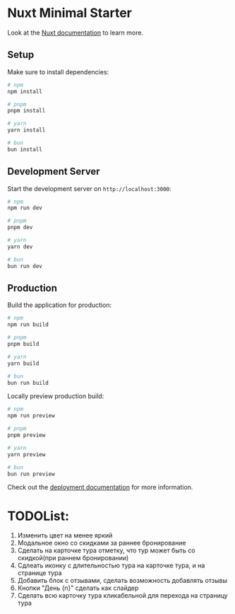 # Nuxt Minimal Starter

Look at the [Nuxt documentation](https://nuxt.com/docs/getting-started/introduction) to learn more.

## Setup

Make sure to install dependencies:

```bash
# npm
npm install

# pnpm
pnpm install

# yarn
yarn install

# bun
bun install
```

## Development Server

Start the development server on `http://localhost:3000`:

```bash
# npm
npm run dev

# pnpm
pnpm dev

# yarn
yarn dev

# bun
bun run dev
```

## Production

Build the application for production:

```bash
# npm
npm run build

# pnpm
pnpm build

# yarn
yarn build

# bun
bun run build
```

Locally preview production build:

```bash
# npm
npm run preview

# pnpm
pnpm preview

# yarn
yarn preview

# bun
bun run preview
```

Check out the [deployment documentation](https://nuxt.com/docs/getting-started/deployment) for more information.





# TODOList:
1. Изменить цвет на менее яркий
2. Модальное окно со скидками за раннее бронирование
3. Сделать на карточке тура отметку, что тур может быть со скидкой(при раннем бронировании)
4. Сдлеать иконку с длительностью тура на карточке тура, и на странице тура
5. Добавить блок с отзывами, сделать возможность добавлять отзывы
6. Кнопки "День {n}" сделать как слайдер
7. Сделать всю карточку тура кликабельной для перехода на страницу тура